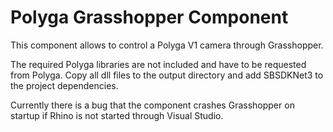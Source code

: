 ﻿# Polyga Grasshopper Component

This component allows to control a Polyga V1 camera through Grasshopper. 

The required Polyga libraries are not included and have to be requested from Polyga. Copy all dll files to the output directory and add SBSDKNet3 to the project dependencies. 

Currently there is a bug that the component crashes Grasshopper on startup if Rhino is not started through Visual Studio. 

